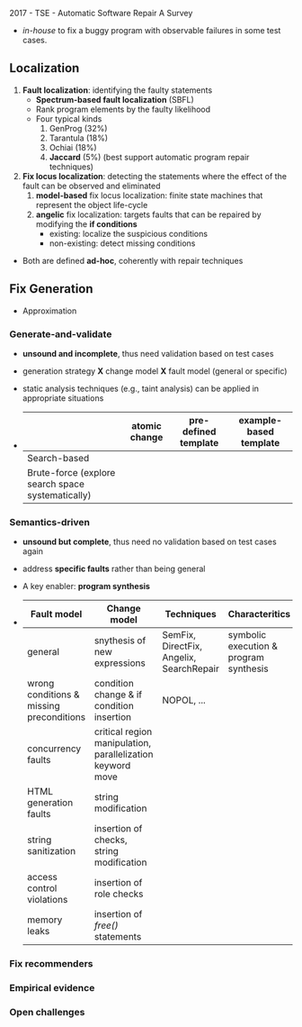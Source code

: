2017 - TSE - Automatic Software Repair A Survey

- *in-house* to fix a buggy program with observable failures in some test cases.

## Localization

1. **Fault localization**: identifying the faulty statements
   - **Spectrum-based fault localization** (SBFL)
   - Rank program elements by the faulty likelihood
   - Four typical kinds
     1. GenProg (32%)
     2. Tarantula (18%)
     3. Ochiai (18%)
     4.  **Jaccard** (5%) (best support automatic program repair techniques)
2. **Fix locus localization**: detecting the statements where the effect of the fault can be observed and eliminated
   1. **model-based** fix locus localization: finite state machines that represent the object life-cycle
   2. **angelic** fix localization: targets faults that can be repaired by modifying the **if conditions**
      - existing: localize the suspicious conditions
      - non-existing: detect missing conditions

- Both are defined **ad-hoc**, coherently with repair techniques

## Fix Generation

- Approximation

### Generate-and-validate 

- **unsound and incomplete**, thus need validation based on test cases

- generation strategy **X** change model **X** fault model (general or specific)

- static analysis techniques (e.g., taint analysis) can be applied in appropriate situations

- |                                                   | atomic change | pre-defined template | example-based template |
  | ------------------------------------------------- | ------------- | -------------------- | ---------------------- |
  | Search-based                                      |               |                      |                        |
  | Brute-force (explore search space systematically) |               |                      |                        |

### Semantics-driven

- **unsound but complete**, thus need no validation based on test cases again

- address **specific faults** rather than being general

- A key enabler: **program synthesis**

- | Fault model                              | Change model                                               | Techniques                               | Characteritics                         |
  | ---------------------------------------- | ---------------------------------------------------------- | ---------------------------------------- | -------------------------------------- |
  | general                                  | snythesis of new expressions                               | SemFix, DirectFix, Angelix, SearchRepair | symbolic execution & program synthesis |
  | wrong conditions & missing preconditions | condition change & if condition insertion                  | NOPOL, ...                               |                                        |
  | concurrency faults                       | critical region manipulation, parallelization keyword move |                                          |                                        |
  | HTML generation faults                   | string modification                                        |                                          |                                        |
  | string sanitization                      | insertion of checks, string modification                   |                                          |                                        |
  | access control violations                | insertion of role checks                                   |                                          |                                        |
  | memory leaks                             | insertion of *free()* statements                           |                                          |                                        |

### Fix recommenders

### Empirical evidence

### Open challenges